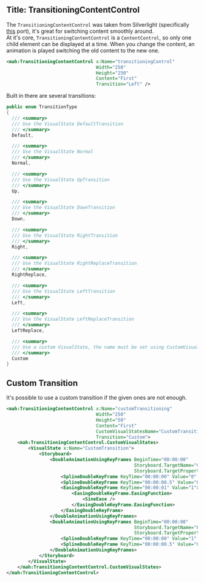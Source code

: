 Title: TransitioningContentControl
---

The `TransitioningContentControl` was taken from Silverlight (specifically [this](https://github.com/jenspettersson/WPF-Controls) port), it's great for switching content smoothly around.  
At it's core, `TransitioningContentControl` is a `ContentControl`, so only one child element can be displayed at a time. When you change the content, an animation is played switching the old content to the new one.

```xml
<mah:TransitioningContentControl x:Name="transitioningControl"
                                 Width="250"
                                 Height="250"
                                 Content="First"
                                 Transition="Left" />
```

Built in there are several transitions:  

```csharp
public enum TransitionType
{
  /// <summary>
  /// Use the VisualState DefaultTransition
  /// </summary>
  Default,

  /// <summary>
  /// Use the VisualState Normal
  /// </summary>
  Normal,

  /// <summary>
  /// Use the VisualState UpTransition
  /// </summary>
  Up,

  /// <summary>
  /// Use the VisualState DownTransition
  /// </summary>
  Down,

  /// <summary>
  /// Use the VisualState RightTransition
  /// </summary>
  Right,

  /// <summary>
  /// Use the VisualState RightReplaceTransition
  /// </summary>
  RightReplace,

  /// <summary>
  /// Use the VisualState LeftTransition
  /// </summary>
  Left,

  /// <summary>
  /// Use the VisualState LeftReplaceTransition
  /// </summary>
  LeftReplace,

  /// <summary>
  /// Use a custom VisualState, the name must be set using CustomVisualStatesName property
  /// </summary>
  Custom
}
```

## Custom Transition

It's possible to use a custom transition if the given ones are not enough.

```xml
<mah:TransitioningContentControl x:Name="customTransitioning"
                                 Width="250"
                                 Height="50"
                                 Content="First"
                                 CustomVisualStatesName="CustomTransition"
                                 Transition="Custom">
    <mah:TransitioningContentControl.CustomVisualStates>
        <VisualState x:Name="CustomTransition">
            <Storyboard>
                <DoubleAnimationUsingKeyFrames BeginTime="00:00:00"
                                               Storyboard.TargetName="CurrentContentPresentationSite"
                                               Storyboard.TargetProperty="(UIElement.Opacity)">
                    <SplineDoubleKeyFrame KeyTime="00:00:00" Value="0" />
                    <SplineDoubleKeyFrame KeyTime="00:00:00.5" Value="0" />
                    <EasingDoubleKeyFrame KeyTime="00:00:01" Value="1">
                        <EasingDoubleKeyFrame.EasingFunction>
                            <SineEase />
                        </EasingDoubleKeyFrame.EasingFunction>
                    </EasingDoubleKeyFrame>
                </DoubleAnimationUsingKeyFrames>
                <DoubleAnimationUsingKeyFrames BeginTime="00:00:00"
                                               Storyboard.TargetName="PreviousContentPresentationSite"
                                               Storyboard.TargetProperty="(UIElement.Opacity)">
                    <SplineDoubleKeyFrame KeyTime="00:00:00" Value="1" />
                    <SplineDoubleKeyFrame KeyTime="00:00:00.5" Value="0" />
                </DoubleAnimationUsingKeyFrames>
            </Storyboard>
        </VisualState>
    </mah:TransitioningContentControl.CustomVisualStates>
</mah:TransitioningContentControl>
```

